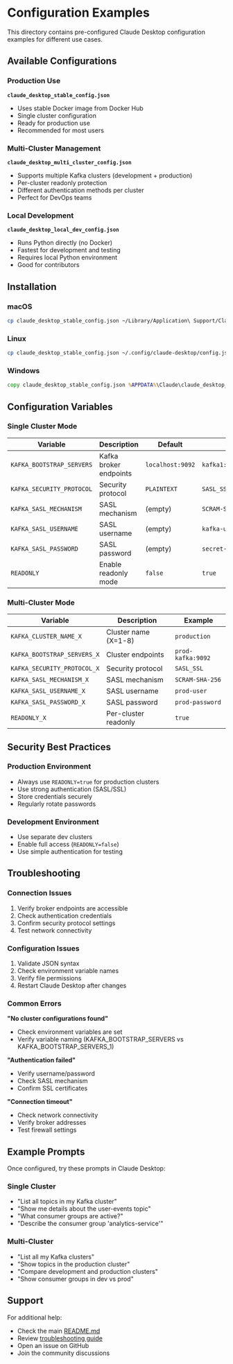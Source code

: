 # Configuration Examples

This directory contains pre-configured Claude Desktop configuration examples for different use cases.

## Available Configurations

### Production Use

**`claude_desktop_stable_config.json`**
- Uses stable Docker image from Docker Hub
- Single cluster configuration
- Ready for production use
- Recommended for most users

### Multi-Cluster Management

**`claude_desktop_multi_cluster_config.json`**
- Supports multiple Kafka clusters (development + production)
- Per-cluster readonly protection
- Different authentication methods per cluster
- Perfect for DevOps teams

### Local Development

**`claude_desktop_local_dev_config.json`**
- Runs Python directly (no Docker)
- Fastest for development and testing
- Requires local Python environment
- Good for contributors

## Installation

### macOS
```bash
cp claude_desktop_stable_config.json ~/Library/Application\ Support/Claude/claude_desktop_config.json
```

### Linux
```bash
cp claude_desktop_stable_config.json ~/.config/claude-desktop/config.json
```

### Windows
```cmd
copy claude_desktop_stable_config.json %APPDATA%\Claude\claude_desktop_config.json
```

## Configuration Variables

### Single Cluster Mode

| Variable | Description | Default | Example |
|----------|-------------|---------|----------|
| `KAFKA_BOOTSTRAP_SERVERS` | Kafka broker endpoints | `localhost:9092` | `kafka1:9092,kafka2:9092` |
| `KAFKA_SECURITY_PROTOCOL` | Security protocol | `PLAINTEXT` | `SASL_SSL` |
| `KAFKA_SASL_MECHANISM` | SASL mechanism | (empty) | `SCRAM-SHA-256` |
| `KAFKA_SASL_USERNAME` | SASL username | (empty) | `kafka-user` |
| `KAFKA_SASL_PASSWORD` | SASL password | (empty) | `secret-password` |
| `READONLY` | Enable readonly mode | `false` | `true` |

### Multi-Cluster Mode

| Variable | Description | Example |
|----------|-------------|----------|
| `KAFKA_CLUSTER_NAME_X` | Cluster name (X=1-8) | `production` |
| `KAFKA_BOOTSTRAP_SERVERS_X` | Cluster endpoints | `prod-kafka:9092` |
| `KAFKA_SECURITY_PROTOCOL_X` | Security protocol | `SASL_SSL` |
| `KAFKA_SASL_MECHANISM_X` | SASL mechanism | `SCRAM-SHA-256` |
| `KAFKA_SASL_USERNAME_X` | SASL username | `prod-user` |
| `KAFKA_SASL_PASSWORD_X` | SASL password | `prod-password` |
| `READONLY_X` | Per-cluster readonly | `true` |

## Security Best Practices

### Production Environment
- Always use `READONLY=true` for production clusters
- Use strong authentication (SASL/SSL)
- Store credentials securely
- Regularly rotate passwords

### Development Environment
- Use separate dev clusters
- Enable full access (`READONLY=false`)
- Use simple authentication for testing

## Troubleshooting

### Connection Issues
1. Verify broker endpoints are accessible
2. Check authentication credentials
3. Confirm security protocol settings
4. Test network connectivity

### Configuration Issues
1. Validate JSON syntax
2. Check environment variable names
3. Verify file permissions
4. Restart Claude Desktop after changes

### Common Errors

**"No cluster configurations found"**
- Check environment variables are set
- Verify variable naming (KAFKA_BOOTSTRAP_SERVERS vs KAFKA_BOOTSTRAP_SERVERS_1)

**"Authentication failed"**
- Verify username/password
- Check SASL mechanism
- Confirm SSL certificates

**"Connection timeout"**
- Check network connectivity
- Verify broker addresses
- Test firewall settings

## Example Prompts

Once configured, try these prompts in Claude Desktop:

### Single Cluster
- "List all topics in my Kafka cluster"
- "Show me details about the user-events topic"
- "What consumer groups are active?"
- "Describe the consumer group 'analytics-service'"

### Multi-Cluster
- "List all my Kafka clusters"
- "Show topics in the production cluster"
- "Compare development and production clusters"
- "Show consumer groups in dev vs prod"

## Support

For additional help:
- Check the main [README.md](../README.md)
- Review [troubleshooting guide](../docs/troubleshooting.md)
- Open an issue on GitHub
- Join the community discussions
